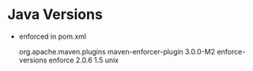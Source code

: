 # Java Versions
- enforced in pom.xml


    <build>
        <plugins>
            <plugin>
            <groupId>org.apache.maven.plugins</groupId>
            <artifactId>maven-enforcer-plugin</artifactId>
            <version>3.0.0-M2</version>
            <executions>
                <execution>
                <id>enforce-versions</id>
                <goals>
                    <goal>enforce</goal>
                </goals>
                <configuration>
                    <rules>
                        <requireMavenVersion>
                            <version>2.0.6</version>
                        </requireMavenVersion>
                        <requireJavaVersion>
                            <version>1.5</version>
                        </requireJavaVersion>
                        <requireOs>
                            <family>unix</family>
                        </requireOs>
                    </rules>
                </configuration>
                </execution>
            </executions>
            </plugin>
        </plugins>
    </build>
